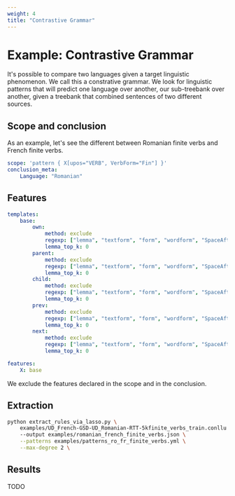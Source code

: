 ```yaml
---
weight: 4
title: "Contrastive Grammar"
---
```


# Example: Contrastive Grammar

It's possible to compare two languages given a target linguistic phenomenon. We call this a constrative grammar. We look for linguistic patterns that will predict one language over another, our sub-treebank over another, given a treebank that combined sentences of two different sources.

## Scope and conclusion

As an example, let's see the different between Romanian finite verbs and French finite verbs.

```yaml
scope: 'pattern { X[upos="VERB", VerbForm="Fin"] }'
conclusion_meta:
    Language: "Romanian"
```

## Features

```yaml
templates:
    base:
        own:
            method: exclude
            regexp: ["lemma", "textform", "form", "wordform", "SpaceAfter", "xpos", "Typo", "Language", "upos", "VerbForm"]
            lemma_top_k: 0
        parent:
            method: exclude
            regexp: ["lemma", "textform", "form", "wordform", "SpaceAfter", "xpos", "Typo", "Language"]
            lemma_top_k: 0
        child:
            method: exclude
            regexp: ["lemma", "textform", "form", "wordform", "SpaceAfter", "xpos", "Typo", "Language"]
            lemma_top_k: 0
        prev:
            method: exclude
            regexp: ["lemma", "textform", "form", "wordform", "SpaceAfter", "xpos", "Typo", "Language"]
            lemma_top_k: 0
        next:
            method: exclude
            regexp: ["lemma", "textform", "form", "wordform", "SpaceAfter", "xpos", "Typo", "Language"]
            lemma_top_k: 0

features:
    X: base
```

We exclude the features declared in the scope and in the conclusion.


## Extraction

```bash
python extract_rules_via_lasso.py \
    examples/UD_French-GSD-UD_Romanian-RTT-5kfinite_verbs_train.conllu
    --output examples/romanian_french_finite_verbs.json \
    --patterns examples/patterns_ro_fr_finite_verbs.yml \
    --max-degree 2 \
```

## Results 

TODO

